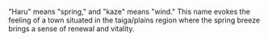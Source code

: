 "Haru" means "spring," and "kaze" means "wind." This name evokes the feeling of a town situated in the taiga/plains region where the spring breeze brings a sense of renewal and vitality.